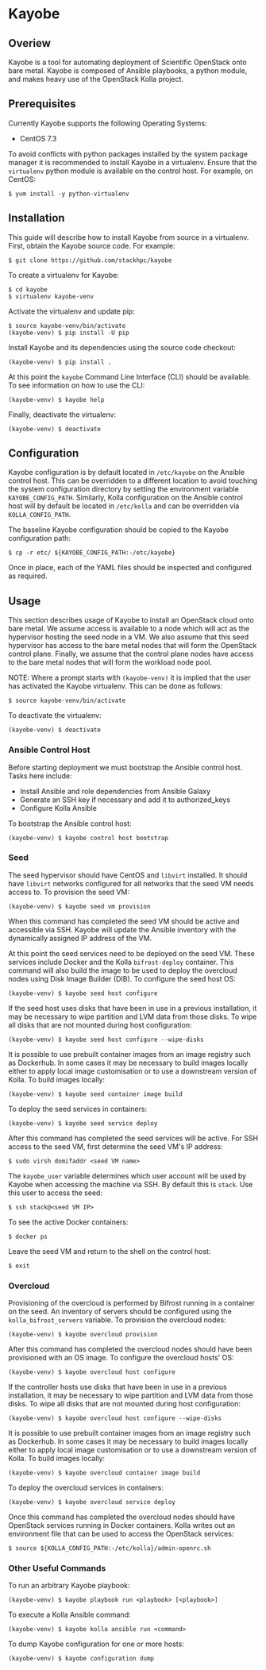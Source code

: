 # Kayobe

## Overiew

Kayobe is a tool for automating deployment of Scientific OpenStack onto bare
metal. Kayobe is composed of Ansible playbooks, a python module, and makes
heavy use of the OpenStack Kolla project.

## Prerequisites

Currently Kayobe supports the following Operating Systems:

- CentOS 7.3

To avoid conflicts with python packages installed by the system package manager
it is recommended to install Kayobe in a virtualenv. Ensure that the
`virtualenv` python module is available on the control host. For example, on
CentOS:

    $ yum install -y python-virtualenv

## Installation

This guide will describe how to install Kayobe from source in a virtualenv.
First, obtain the Kayobe source code. For example:

    $ git clone https://github.com/stackhpc/kayobe

To create a virtualenv for Kayobe:

    $ cd kayobe
    $ virtualenv kayobe-venv

Activate the virtualenv and update pip:

    $ source kayobe-venv/bin/activate
    (kayobe-venv) $ pip install -U pip

Install Kayobe and its dependencies using the source code checkout:

    (kayobe-venv) $ pip install .

At this point the `kayobe` Command Line Interface (CLI) should be available. To
see information on how to use the CLI:

    (kayobe-venv) $ kayobe help

Finally, deactivate the virtualenv:

    (kayobe-venv) $ deactivate

## Configuration

Kayobe configuration is by default located in `/etc/kayobe` on the Ansible
control host. This can be overridden to a different location to avoid touching
the system configuration directory by setting the environment variable
`KAYOBE_CONFIG_PATH`. Similarly, Kolla configuration on the Ansible control
host will by default be located in `/etc/kolla` and can be overridden via
`KOLLA_CONFIG_PATH`.

The baseline Kayobe configuration should be copied to the Kayobe configuration
path:

    $ cp -r etc/ ${KAYOBE_CONFIG_PATH:-/etc/kayobe}

Once in place, each of the YAML files should be inspected and configured as
required.

## Usage

This section describes usage of Kayobe to install an OpenStack cloud onto bare
metal. We assume access is available to a node which will act as the hypervisor
hosting the seed node in a VM. We also assume that this seed hypervisor has
access to the bare metal nodes that will form the OpenStack control plane.
Finally, we assume that the control plane nodes have access to the bare metal
nodes that will form the workload node pool.

NOTE: Where a prompt starts with `(kayobe-venv)` it is implied that the user
has activated the Kayobe virtualenv. This can be done as follows:

    $ source kayobe-venv/bin/activate

To deactivate the virtualenv:

    (kayobe-venv) $ deactivate

### Ansible Control Host

Before starting deployment we must bootstrap the Ansible control host. Tasks
here include:

- Install Ansible and role dependencies from Ansible Galaxy
- Generate an SSH key if necessary and add it to authorized\_keys
- Configure Kolla Ansible

To bootstrap the Ansible control host:

    (kayobe-venv) $ kayobe control host bootstrap

### Seed

The seed hypervisor should have CentOS and `libvirt` installed. It should have
`libvirt` networks configured for all networks that the seed VM needs access
to. To provision the seed VM:

    (kayobe-venv) $ kayobe seed vm provision

When this command has completed the seed VM should be active and accessible via
SSH. Kayobe will update the Ansible inventory with the dynamically assigned IP
address of the VM.

At this point the seed services need to be deployed on the seed VM. These
services include Docker and the Kolla `bifrost-deploy` container. This command
will also build the image to be used to deploy the overcloud nodes using Disk
Image Builder (DIB). To configure the seed host OS:

    (kayobe-venv) $ kayobe seed host configure

If the seed host uses disks that have been in use in a previous installation,
it may be necessary to wipe partition and LVM data from those disks. To wipe
all disks that are not mounted during host configuration:

    (kayobe-venv) $ kayobe seed host configure --wipe-disks

It is possible to use prebuilt container images from an image registry such as
Dockerhub. In some cases it may be necessary to build images locally either to
apply local image customisation or to use a downstream version of Kolla. To
build images locally:

    (kayobe-venv) $ kayobe seed container image build

To deploy the seed services in containers:

    (kayobe-venv) $ kayobe seed service deploy

After this command has completed the seed services will be active. For SSH
access to the seed VM, first determine the seed VM's IP address:

    $ sudo virsh domifaddr <seed VM name>    

The `kayobe_user` variable determines which user account will be used by Kayobe
when accessing the machine via SSH. By default this is `stack`. Use this user
to access the seed:

    $ ssh stack@<seed VM IP>

To see the active Docker containers:

    $ docker ps

Leave the seed VM and return to the shell on the control host:

    $ exit

### Overcloud

Provisioning of the overcloud is performed by Bifrost running in a container on
the seed. An inventory of servers should be configured using the
`kolla_bifrost_servers` variable. To provision the overcloud nodes:

    (kayobe-venv) $ kayobe overcloud provision

After this command has completed the overcloud nodes should have been
provisioned with an OS image. To configure the overcloud hosts' OS:

    (kayobe-venv) $ kayobe overcloud host configure

If the controller hosts use disks that have been in use in a previous
installation, it may be necessary to wipe partition and LVM data from those
disks. To wipe all disks that are not mounted during host configuration:

    (kayobe-venv) $ kayobe overcloud host configure --wipe-disks

It is possible to use prebuilt container images from an image registry such as
Dockerhub. In some cases it may be necessary to build images locally either to
apply local image customisation or to use a downstream version of Kolla. To
build images locally:

    (kayobe-venv) $ kayobe overcloud container image build

To deploy the overcloud services in containers:

    (kayobe-venv) $ kayobe overcloud service deploy

Once this command has completed the overcloud nodes should have OpenStack
services running in Docker containers. Kolla writes out an environment file
that can be used to access the OpenStack services:

    $ source ${KOLLA_CONFIG_PATH:-/etc/kolla}/admin-openrc.sh

### Other Useful Commands

To run an arbitrary Kayobe playbook:

    (kayobe-venv) $ kayobe playbook run <playbook> [<playbook>]

To execute a Kolla Ansible command:

    (kayobe-venv) $ kayobe kolla ansible run <command>

To dump Kayobe configuration for one or more hosts:

    (kayobe-venv) $ kayobe configuration dump
